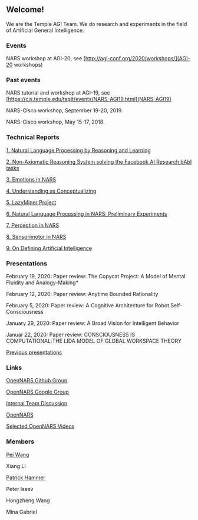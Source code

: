 ## Welcome!

We are the Temple AGI Team. We do research and experiments in the field of Artificial General Intelligence.

### Events

NARS workshop at AGI-20, see [http://agi-conf.org/2020/workshops/](AGI-20 workshops)

### Past events

NARS tutorial and workshop at AGI-19, see [https://cis.temple.edu/tagit/events/NARS-AGI19.html](NARS-AGI19)

NARS-Cisco workshop, September 19-20, 2019.

NARS-Cisco workshop, May 15-17, 2018.

### Technical Reports
 
[1. Natural Language Processing by Reasoning and Learning](https://github.com/PhillyAGITeam/Website/blob/master/Papers/PAGI-TR-1.pdf)

[2. Non-Axiomatic Reasoning System solving the Facebook AI Research bAbI tasks](https://github.com/PhillyAGITeam/Website/blob/master/Papers/PAGI-TR-2.pdf)

[3. Emotions in NARS](https://github.com/PhillyAGITeam/Website/blob/master/Papers/PAGI-TR-3.pdf)

[4. Understanding as Conceptualizing](https://github.com/PhillyAGITeam/Website/blob/master/Papers/PAGI-TR-4.pdf)

[5. LazyMiner Project](https://github.com/PhillyAGITeam/Website/blob/master/Papers/PAGI-TR-5.pdf)

[6. Natural Language Processing in NARS: Preliminary Experiments](https://github.com/PhillyAGITeam/Website/blob/master/Papers/PAGI-TR-6.pdf)

[7. Perception in NARS](https://github.com/PhillyAGITeam/Website/blob/master/Papers/PAGI-TR-7.pdf)

[8. Sensorimotor in NARS](https://github.com/PhillyAGITeam/Website/blob/master/Papers/PAGI-TR-8.pdf)

[9. On Defining Artificial Intelligence](https://github.com/PhillyAGITeam/Website/blob/master/Papers/PAGI-TR-9.pdf)

### Presentations

February 19, 2020:
Paper review: The Copycat Project: A Model of Mental Fluidity and Analogy-Making*

February 12, 2020:
Paper review: Anytime Bounded Rationality

February 5, 2020:
Paper review: A Cognitive Architecture for Robot Self-Consciousness						

January 29, 2020:
Paper review: A Broad Vision for Intelligent Behavior

Januar 22, 2020: 
Paper review: CONSCIOUSNESS IS COMPUTATIONAL:THE LIDA MODEL OF GLOBAL WORKSPACE THEORY
														
[Previous presentations](previous_presentations.md)

### Links

[OpenNARS Github Group](https://github.com/NARS-team)

[OpenNARS Google Group](https://groups.google.com/forum/#!forum/open-nars)

[Internal Team Discussion](https://groups.google.com/forum/#!forum/pagit)

[OpenNARS](www.opennars.org)

[Selected OpenNARS Videos](https://github.com/opennars/opennars/wiki/Selected-Videos)

### Members

[Pei Wang](https://cis.temple.edu/~wangp/)

Xiang Li

[Patrick Hammer](https://www.linkedin.com/in/patrick-hammer-27a248b5/)

Peter Isaev

Hongzheng Wang

Mina Gabriel
